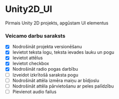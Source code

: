 # Unity2D_UI
Pirmais Unity 2D projekts, apgūstam UI elementus

### Veicamo darbu saraksts

- [x] Nodrošināt projekta versionēšanu
- [x] Ievietot teksta logu, teksta ievades lauku un pogu
- [x] Ievietot attēlus
- [x] Ievietot checkbox
- [x] Nodrošināt radio pogas darbību
- [ ] Izveidot izkrītošā saraksta pogu
- [ ] Nodrošināt attēla izmēra maiņu ar bīdjoslu
- [ ] Nodrošināt attēla pārvietošanu ar peles palīdzību
- [ ] Pievienot audio failus
